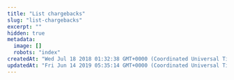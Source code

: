 ```yaml
---
title: "List chargebacks"
slug: "list-chargebacks"
excerpt: ""
hidden: true
metadata: 
  image: []
  robots: "index"
createdAt: "Wed Jul 18 2018 01:32:38 GMT+0000 (Coordinated Universal Time)"
updatedAt: "Fri Jun 14 2019 05:35:14 GMT+0000 (Coordinated Universal Time)"
---
```

